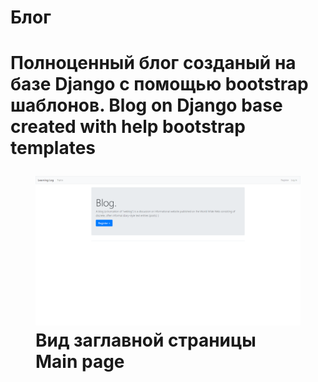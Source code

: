 <h1>Блог<h1>

Полноценный блог созданый на базе Django с помощью bootstrap шаблонов.
Blog on Django base created with help bootstrap templates
<figure>
<img src = 'intro1.png'>
<figcaption>
Вид заглавной страницы
Main page
</figcaption>
</figure>
